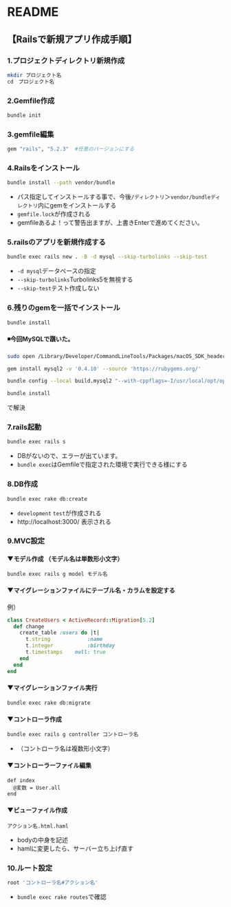 # README

## 【Railsで新規アプリ作成手順】

### 1.プロジェクトディレクトリ新規作成
```bash
mkdir プロジェクト名
cd　プロジェクト名
```

### 2.Gemfile作成
```bash
bundle init
```

### 3.gemfile編集
```bash
gem "rails", "5.2.3"  #任意のバージョンにする
```

### 4.Railsをインストール
```bash
bundle install --path vendor/bundle
```
* パス指定してインストールする事で、今後`/ディレクトリ`＞`vendor/bundleディレクトリ`内にgemをインストールする
* `gemfile.lock`が作成される
* gemfileあるよ！って警告出ますが、上書きEnterで進めてください。


### 5.railsのアプリを新規作成する
```bash
bundle exec rails new . -B -d mysql --skip-turbolinks --skip-test
```
* `-d mysql`データベースの指定
* `--skip-turbolinks`Turbolinks5を無視する
* `--skip-test`テスト作成しない


### 6.残りのgemを一括でインストール
```bash
bundle install
```
#### ◾今回MySQLで躓いた。
```bash
sudo open /Library/Developer/CommandLineTools/Packages/macOS_SDK_headers_for_macOS_10.14.pkg
```
```bash
gem install mysql2 -v '0.4.10' --source 'https://rubygems.org/'
```
```bash
bundle config --local build.mysql2 "--with-cppflags=-I/usr/local/opt/openssl/include"
```
```bash
bundle install
```
で解決


### 7.rails起動
```bash
bundle exec rails s
```
* DBがないので、エラーが出ています。
* `bundle exec`はGemfileで指定された環境で実行できる様にする


### 8.DB作成
```bash
bundle exec rake db:create
```
* `development` `test`が作成される
* http://localhost:3000/ 表示される

### 9.MVC設定
#### ▼モデル作成 （モデル名は単数形小文字）
```bash
bundle exec rails g model モデル名
```
#### ▼マイグレーションファイルにテーブル名・カラムを設定する
例）
```user.rb
class CreateUsers < ActiveRecord::Migration[5.2]
  def change
    create_table :users do |t|
      t.string            :name
      t.integer           :birthday
      t.timestamps    null: true
    end
  end
end
```
#### ▼マイグレーションファイル実行
```bash
bundle exec rake db:migrate
```
#### ▼コントローラ作成
```bash
bundle exec rails g controller コントローラ名
```
* （コントローラ名は複数形小文字）

#### ▼コントローラーファイル編集
```
def index 
  @変数 = User.all
end
```

#### ▼ビューファイル作成
```
アクション名.html.haml
```
* bodyの中身を記述
* hamlに変更したら、サーバー立ち上げ直す


### 10.ルート設定
```bash
root 'コントローラ名#アクション名'
```
* `bundle exec rake routes`で確認